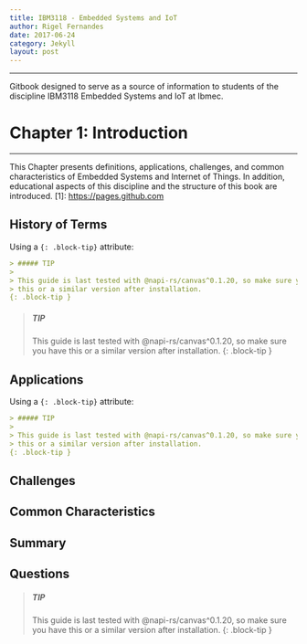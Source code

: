 ```yaml
---
title: IBM3118 - Embedded Systems and IoT
author: Rigel Fernandes
date: 2017-06-24
category: Jekyll
layout: post
---
```


-------------

Gitbook designed to serve as a source of information to students of the discipline IBM3118 Embedded Systems and IoT at Ibmec.

# Chapter 1: Introduction
-------------

This Chapter presents definitions, applications, challenges, and common characteristics of Embedded Systems and Internet of Things. In addition, educational aspects of this discipline and the structure of this book are introduced.
[1]: https://pages.github.com

## History of Terms

Using a `{: .block-tip}` attribute:

```markdown
> ##### TIP
>
> This guide is last tested with @napi-rs/canvas^0.1.20, so make sure you have
> this or a similar version after installation.
{: .block-tip }
```

> ##### TIP
>
> This guide is last tested with @napi-rs/canvas^0.1.20, so make sure you have
> this or a similar version after installation.
{: .block-tip }

## Applications

Using a `{: .block-tip}` attribute:

```markdown
> ##### TIP
>
> This guide is last tested with @napi-rs/canvas^0.1.20, so make sure you have
> this or a similar version after installation.
{: .block-tip }
```

## Challenges

## Common Characteristics

## Summary


## Questions

> ##### TIP
>
> This guide is last tested with @napi-rs/canvas^0.1.20, so make sure you have
> this or a similar version after installation.
{: .block-tip }
